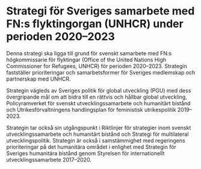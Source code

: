 # Strategi för Sveriges samarbete med FN:s flyktingorgan (UNHCR) under perioden 2020–2023

Denna strategi ska ligga till grund för svenskt samarbete med FN:s högkommissarie för flyktingar (Office of the United Nations High Commissioner for Refugees, UNHCR) för perioden 2020–2023. Strategin fastställer prioriteringar och samarbetsformer för Sveriges medlemskap och partnerskap med UNHCR.

Strategin vägleds av Sveriges politik för global utveckling (PGU) med dess övergripande mål om att bidra till en rättvis och hållbar global utveckling, Policyramverket för svenskt utvecklingssamarbete och humanitärt bistånd och Utrikesförvaltningens handlingsplan för feministisk utrikespolitik 2019–2023.

Strategin tar också sin utgångspunkt i Riktlinjer för strategier inom svenskt utvecklingssamarbete och humanitärt bistånd och Strategi för multilateral utvecklingspolitik. Strategin är också i samstämmighet med regeringens prioriteringar på det humanitära området i enlighet med Strategin för Sveriges humanitära bistånd genom Styrelsen för internationellt utvecklingssamarbete 2017–2020.
